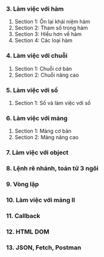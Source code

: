 ### 3. Làm việc với hàm
1. Section 1: Ôn lại khái niệm hàm
2. Section 2: Tham số trong hàm
3. Section 3: Hiểu hơn về hàm
4. Section 4: Các loại hàm
### 4. Làm việc với chuỗi
1. Section 1: Chuỗi cơ bản
2. Section 2: Chuỗi nâng cao
### 5. Làm việc với số
1. Section 1: Số và làm việc với số
### 6. Làm việc với mảng
1. Section 1: Mảng cơ bản
2. Section 2: Mảng nâng cao
### 7. Làm việc với object
### 8. Lệnh rẽ nhánh, toán tử 3 ngôi
### 9. Vòng lặp
### 10. Làm việc với mảng II
### 11. Callback
### 12. HTML DOM
### 13. JSON, Fetch, Postman
